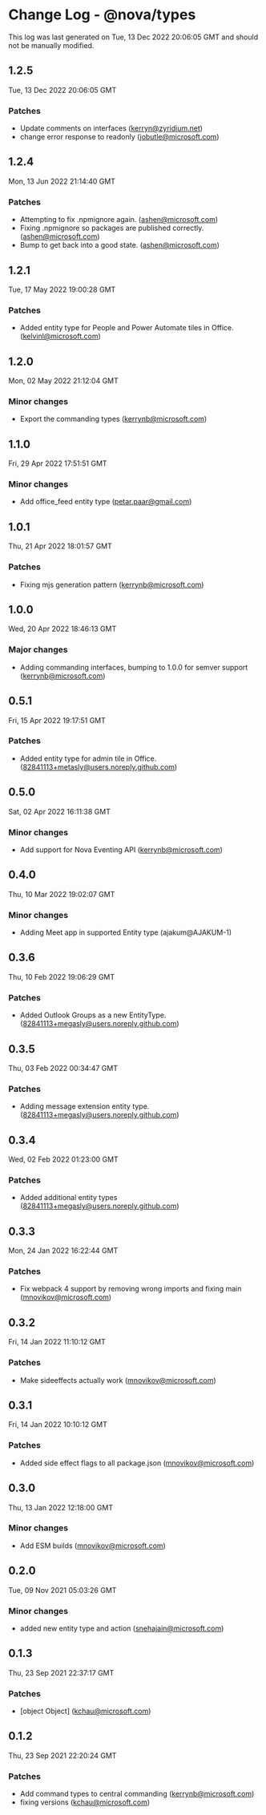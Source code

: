 # Change Log - @nova/types

This log was last generated on Tue, 13 Dec 2022 20:06:05 GMT and should not be manually modified.

<!-- Start content -->

## 1.2.5

Tue, 13 Dec 2022 20:06:05 GMT

### Patches

- Update comments on interfaces (kerryn@zyridium.net)
- change error response to readonly (jobutle@microsoft.com)

## 1.2.4

Mon, 13 Jun 2022 21:14:40 GMT

### Patches

- Attempting to fix .npmignore again. (ashen@microsoft.com)
- Fixing .npmignore so packages are published correctly. (ashen@microsoft.com)
- Bump to get back into a good state. (ashen@microsoft.com)

## 1.2.1

Tue, 17 May 2022 19:00:28 GMT

### Patches

- Added entity type for People and Power Automate tiles in Office. (kelvinl@microsoft.com)

## 1.2.0

Mon, 02 May 2022 21:12:04 GMT

### Minor changes

- Export the commanding types (kerrynb@microsoft.com)

## 1.1.0

Fri, 29 Apr 2022 17:51:51 GMT

### Minor changes

- Add office_feed entity type (petar.paar@gmail.com)

## 1.0.1

Thu, 21 Apr 2022 18:01:57 GMT

### Patches

- Fixing mjs generation pattern (kerrynb@microsoft.com)

## 1.0.0

Wed, 20 Apr 2022 18:46:13 GMT

### Major changes

- Adding commanding interfaces, bumping to 1.0.0 for semver support (kerrynb@microsoft.com)

## 0.5.1

Fri, 15 Apr 2022 19:17:51 GMT

### Patches

- Added entity type for admin tile in Office. (82841113+metasly@users.noreply.github.com)

## 0.5.0

Sat, 02 Apr 2022 16:11:38 GMT

### Minor changes

- Add support for Nova Eventing API (kerrynb@microsoft.com)

## 0.4.0

Thu, 10 Mar 2022 19:02:07 GMT

### Minor changes

- Adding Meet app in supported Entity type (ajakum@AJAKUM-1)

## 0.3.6

Thu, 10 Feb 2022 19:06:29 GMT

### Patches

- Added Outlook Groups as a new EntityType. (82841113+megasly@users.noreply.github.com)

## 0.3.5

Thu, 03 Feb 2022 00:34:47 GMT

### Patches

- Adding message extension entity type. (82841113+megasly@users.noreply.github.com)

## 0.3.4

Wed, 02 Feb 2022 01:23:00 GMT

### Patches

- Added additional entity types (82841113+megasly@users.noreply.github.com)

## 0.3.3

Mon, 24 Jan 2022 16:22:44 GMT

### Patches

- Fix webpack 4 support by removing wrong imports and fixing main (mnovikov@microsoft.com)

## 0.3.2

Fri, 14 Jan 2022 11:10:12 GMT

### Patches

- Make sideeffects actually work (mnovikov@microsoft.com)

## 0.3.1

Fri, 14 Jan 2022 10:10:12 GMT

### Patches

- Added side effect flags to all package.json (mnovikov@microsoft.com)

## 0.3.0

Thu, 13 Jan 2022 12:18:00 GMT

### Minor changes

- Add ESM builds (mnovikov@microsoft.com)

## 0.2.0

Tue, 09 Nov 2021 05:03:26 GMT

### Minor changes

- added new entity type and action (snehajain@microsoft.com)

## 0.1.3

Thu, 23 Sep 2021 22:37:17 GMT

### Patches

- [object Object] (kchau@microsoft.com)

## 0.1.2

Thu, 23 Sep 2021 22:20:24 GMT

### Patches

- Add command types to central commanding (kerrynb@microsoft.com)
- fixing versions (kchau@microsoft.com)
